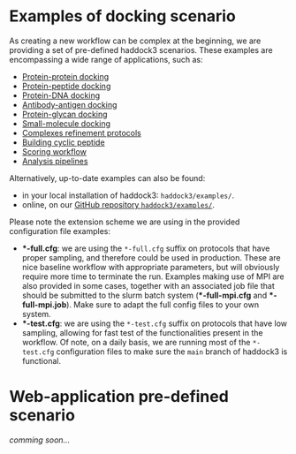 # Examples of docking scenario

As creating a new workflow can be complex at the beginning, we are providing a set of pre-defined haddock3 scenarios.
These examples are encompassing a wide range of applications, such as:

- [Protein-protein docking](./docking_scenarios/prot-prot.md)
- [Protein-peptide docking](./docking_scenarios/prot-peptide.md)
- [Protein-DNA docking](./docking_scenarios/prot-DNA.md)
- [Antibody-antigen docking](./docking_scenarios/antibody-antigen.md)
- [Protein-glycan docking](./docking_scenarios/prot-glycan.md)
- [Small-molecule docking](./docking_scenarios/prot-ligand.md)
- [Complexes refinement protocols](./docking_scenarios/refinement-protocols.md)
- [Building cyclic peptide](./docking_scenarios/cyclic-peptides.md)
- [Scoring workflow](./docking_scenarios/scorings.md)
- [Analysis pipelines](./docking_scenarios/analyses.md)


Alternatively, up-to-date examples can also be found:
- in your local installation of haddock3: `haddock3/examples/`.
- online, on our [GitHub repository `haddock3/examples/`](https://github.com/haddocking/haddock3/tree/main/examples).


Please note the extension scheme we are using in the provided configuration file examples:
- __*-full.cfg__: we are using the `*-full.cfg` suffix on protocols that have proper sampling, and therefore could be used in production. These are nice baseline workflow with appropriate parameters, but will obviously require more time to terminate the run. Examples making use of MPI are also provided in some cases, together with an associated job file that should be submitted to the slurm batch system (__*-full-mpi.cfg__ and __*-full-mpi.job__). Make sure to adapt the full config files to your own system.
- __*-test.cfg__: we are using the `*-test.cfg` suffix on protocols that have low sampling, allowing for fast test of the functionalities present in the workflow. Of note, on a daily basis, we are running most of the `*-test.cfg` configuration files to make sure the `main` branch of haddock3 is functional.


# Web-application pre-defined scenario

*comming soon...*
